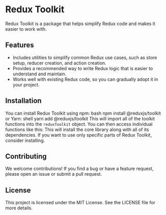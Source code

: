# Redux Toolkit

Redux Toolkit is a package that helps simplify Redux code and makes it easier to work with.

## Features

- Includes utilities to simplify common Redux use cases, such as store setup, reducer creation, and action creation.
- Provides a recommended way to write Redux logic that is easier to understand and maintain.
- Works well with existing Redux code, so you can gradually adopt it in your project.

## Installation

You can install Redux Toolkit using npm:
bash
npm install @reduxjs/toolkit
or Yarn:
shell
yarn add @reduxjs/toolkit
This will import all of the toolkit functions into the `reduxToolkit` object. You can then access individual functions like this:
This will install the core library along with all of its dependencies. If you want to use only specific parts of Redux Toolkit, consider installing.

## Contributing

We welcome contributions! If you find a bug or have a feature request, please open an issue or submit a pull request.

## License

This project is licensed under the MIT License. See the LICENSE file for more details.
